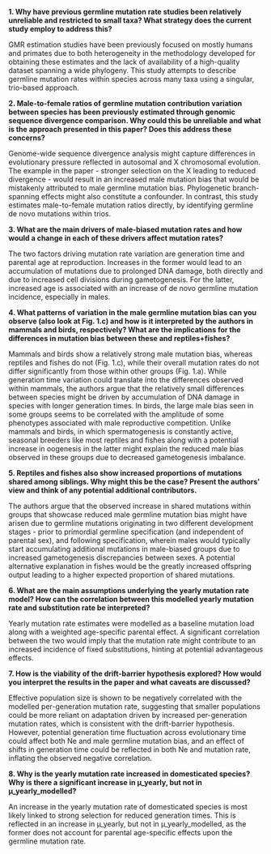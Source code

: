 **1. Why have previous germline mutation rate studies been relatively unreliable and restricted to small taxa? What strategy does the current study employ to address this?**

GMR estimation studies have been previously focused on mostly humans and primates due to both heterogeneity in the methodology developed for obtaining these estimates and the lack of availability of a high-quality dataset spanning a wide phylogeny. This study attempts to describe germline mutation rates within species across many taxa using a singular, trio-based approach.



**2. Male-to-female ratios of germline mutation contribution variation between species has been previously estimated through genomic sequence divergence comparison. Why could this be unreliable and what is the approach presented in this paper? Does this address these concerns?**

Genome-wide sequence divergence analysis might capture differences in evolutionary pressure reflected in autosomal and X chromosomal evolution. The example in the paper - stronger selection on the X leading to reduced divergence - would result in an increased male mutation bias that would be mistakenly attributed to male germline mutation bias. Phylogenetic branch-spanning effects might also constitute a confounder. In contrast, this study estimates male-to-female mutation ratios directly, by identifying germline de novo mutations within trios.



**3. What are the main drivers of male-biased mutation rates and how would a change in each of these drivers affect mutation rates?**

The two factors driving mutation rate variation are generation time and parental age at reproduction. Increases in the former would lead to an accumulation of mutations due to prolonged DNA damage, both directly and due to increased cell divisions during gametogenesis. For the latter, increased age is associated with an increase of de novo germline mutation incidence, especially in males.



**4. What patterns of variation in the male germline mutation bias can you observe (also look at Fig. 1.c) and how is it interpreted by the authors in mammals and birds, respectively? What are the implications for the differences in mutation bias between these and reptiles+fishes?**

Mammals and birds show a relatively strong male mutation bias, whereas reptiles and fishes do not (Fig. 1.c), while their overall mutation rates do not differ significantly from those within other groups (Fig. 1.a). While generation time variation could translate into the differences observed within mammals, the authors argue that the relatively small differences between species might be driven by accumulation of DNA damage in species with longer generation times. In birds, the large male bias seen in some groups seems to be correlated with the amplitude of some phenotypes associated with male reproductive competition. Unlike mammals and birds, in which spermatogenesis is constantly active, seasonal breeders like most reptiles and fishes along with a potential increase in oogenesis in the latter might explain the reduced male bias observed in these groups due to decreased gametogenesis imbalance.



**5. Reptiles and fishes also show increased proportions of mutations shared among siblings. Why might this be the case? Present the authors' view and think of any potential additional contributors.**

The authors argue that the observed increase in shared mutations within groups that showcase reduced male germline mutation bias might have arisen due to germline mutations originating in two different development stages - prior to primordial germline specification (and independent of parental sex), and following specification, wherein males would typically start accumulating additional mutations in male-biased groups due to increased gametogenesis discrepancies between sexes. A potential alternative explanation in fishes would be the greatly increased offspring output leading to a higher expected proportion of shared mutations.



**6. What are the main assumptions underlying the yearly mutation rate model? How can the correlation between this modelled yearly mutation rate and substitution rate be interpreted?**

Yearly mutation rate estimates were modelled as a baseline mutation load along with a weighted age-specific parental effect. A significant correlation between the two would imply that the mutation rate might contribute to an increased incidence of fixed substitutions, hinting at potential advantageous effects.



**7. How is the viability of the drift-barrier hypothesis explored? How would you interpret the results in the paper and what caveats are discussed?**

Effective population size is shown to be negatively correlated with the modelled per-generation mutation rate, suggesting that smaller populations could be more reliant on adaptation driven by increased per-generation mutation rates, which is consistent with the drift-barrier hypothesis. However, potential generation time fluctuation across evolutionary time could affect both Ne and male germline mutation bias, and an effect of shifts in generation time could be reflected in both Ne and mutation rate, inflating the observed negative correlation.



**8. Why is the yearly mutation rate increased in domesticated species? Why is there a significant increase in µ_yearly, but not in µ_yearly_modelled?**

An increase in the yearly mutation rate of domesticated species is most likely linked to strong selection for reduced generation times. This is reflected in an increase in µ_yearly, but not in µ_yearly_modelled, as the former does not account for parental age-specific effects upon the germline mutation rate.